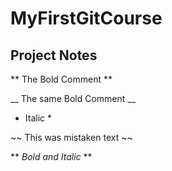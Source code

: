 # MyFirstGitCourse

## Project Notes

** The Bold Comment  **

__ The same Bold Comment __

* Italic * 

~~ This was mistaken text ~~

** _Bold and Italic_   **
